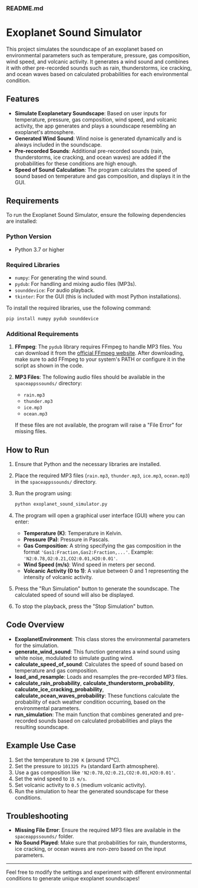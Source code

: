 ### README.md

# Exoplanet Sound Simulator

This project simulates the soundscape of an exoplanet based on environmental parameters such as temperature, pressure, gas composition, wind speed, and volcanic activity. It generates a wind sound and combines it with other pre-recorded sounds such as rain, thunderstorms, ice cracking, and ocean waves based on calculated probabilities for each environmental condition.

## Features

- **Simulate Exoplanetary Soundscape**: Based on user inputs for temperature, pressure, gas composition, wind speed, and volcanic activity, the app generates and plays a soundscape resembling an exoplanet's atmosphere.
- **Generated Wind Sound**: Wind noise is generated dynamically and is always included in the soundscape.
- **Pre-recorded Sounds**: Additional pre-recorded sounds (rain, thunderstorms, ice cracking, and ocean waves) are added if the probabilities for these conditions are high enough.
- **Speed of Sound Calculation**: The program calculates the speed of sound based on temperature and gas composition, and displays it in the GUI.

## Requirements

To run the Exoplanet Sound Simulator, ensure the following dependencies are installed:

### Python Version
- Python 3.7 or higher

### Required Libraries

- `numpy`: For generating the wind sound.
- `pydub`: For handling and mixing audio files (MP3s).
- `sounddevice`: For audio playback.
- `tkinter`: For the GUI (this is included with most Python installations).

To install the required libraries, use the following command:

```bash
pip install numpy pydub sounddevice
```

### Additional Requirements

1. **FFmpeg**: The `pydub` library requires FFmpeg to handle MP3 files. You can download it from the [official FFmpeg website](https://ffmpeg.org/download.html). After downloading, make sure to add FFmpeg to your system's PATH or configure it in the script as shown in the code.

2. **MP3 Files**: The following audio files should be available in the `spaceappssounds/` directory:
    - `rain.mp3`
    - `thunder.mp3`
    - `ice.mp3`
    - `ocean.mp3`

   If these files are not available, the program will raise a "File Error" for missing files.

## How to Run

1. Ensure that Python and the necessary libraries are installed.
2. Place the required MP3 files (`rain.mp3`, `thunder.mp3`, `ice.mp3`, `ocean.mp3`) in the `spaceappssounds/` directory.
3. Run the program using:

   ```bash
   python exoplanet_sound_simulator.py
   ```

4. The program will open a graphical user interface (GUI) where you can enter:
   - **Temperature (K)**: Temperature in Kelvin.
   - **Pressure (Pa)**: Pressure in Pascals.
   - **Gas Composition**: A string specifying the gas composition in the format `'Gas1:Fraction,Gas2:Fraction,...'`. Example: `'N2:0.78,O2:0.21,CO2:0.01,H2O:0.01'`.
   - **Wind Speed (m/s)**: Wind speed in meters per second.
   - **Volcanic Activity (0 to 1)**: A value between 0 and 1 representing the intensity of volcanic activity.
   
5. Press the "Run Simulation" button to generate the soundscape. The calculated speed of sound will also be displayed.
6. To stop the playback, press the "Stop Simulation" button.

## Code Overview

- **ExoplanetEnvironment**: This class stores the environmental parameters for the simulation.
- **generate_wind_sound**: This function generates a wind sound using white noise, modulated to simulate gusting wind.
- **calculate_speed_of_sound**: Calculates the speed of sound based on temperature and gas composition.
- **load_and_resample**: Loads and resamples the pre-recorded MP3 files.
- **calculate_rain_probability**, **calculate_thunderstorm_probability**, **calculate_ice_cracking_probability**, **calculate_ocean_waves_probability**: These functions calculate the probability of each weather condition occurring, based on the environmental parameters.
- **run_simulation**: The main function that combines generated and pre-recorded sounds based on calculated probabilities and plays the resulting soundscape.

## Example Use Case

1. Set the temperature to `290 K` (around 17°C).
2. Set the pressure to `101325 Pa` (standard Earth atmosphere).
3. Use a gas composition like `'N2:0.78,O2:0.21,CO2:0.01,H2O:0.01'`.
4. Set the wind speed to `15 m/s`.
5. Set volcanic activity to `0.5` (medium volcanic activity).
6. Run the simulation to hear the generated soundscape for these conditions.

## Troubleshooting

- **Missing File Error**: Ensure the required MP3 files are available in the `spaceappssounds/` folder.
- **No Sound Played**: Make sure that probabilities for rain, thunderstorms, ice cracking, or ocean waves are non-zero based on the input parameters.

---

Feel free to modify the settings and experiment with different environmental conditions to generate unique exoplanet soundscapes!
